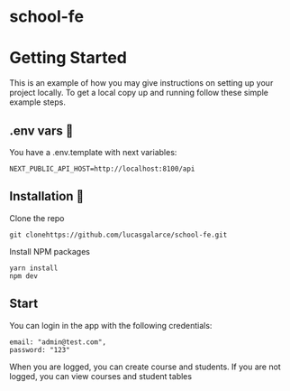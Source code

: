 # school-fe

# Getting Started

This is an example of how you may give instructions on setting up your project locally. To get a local copy up and running follow these simple example steps.

## .env vars 🔧

You have a .env.template with next variables:

```
NEXT_PUBLIC_API_HOST=http://localhost:8100/api
```

## Installation 🔧

Clone the repo

```
git clonehttps://github.com/lucasgalarce/school-fe.git
```

Install NPM packages

```
yarn install
npm dev
```

## Start

You can login in the app with the following credentials:

```
email: "admin@test.com",
password: "123"
```

When you are logged, you can create course and students.
If you are not logged, you can view courses and student tables

